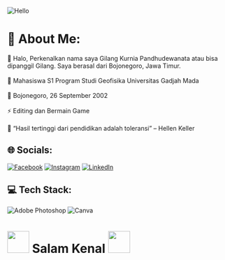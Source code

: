 ![Hello](https://user-images.githubusercontent.com/90460164/186065747-f1aa7010-a3e7-4346-adc2-37b5a9e2d93f.gif)

# 💫 About Me:
🤝 Halo, Perkenalkan nama saya Gilang Kurnia Pandhudewanata atau bisa dipanggil Gilang. Saya berasal dari Bojonegoro, Jawa Timur.<br><br>🔭 Mahasiswa S1 Program Studi Geofisika Universitas Gadjah Mada<br><br>🌱 Bojonegoro, 26 September 2002<br><br>⚡ Editing dan Bermain Game<br><br>💬 “Hasil tertinggi dari pendidikan adalah toleransi” – Hellen Keller


## 🌐 Socials:
[![Facebook](https://img.shields.io/badge/Facebook-%231877F2.svg?logo=Facebook&logoColor=white)](https://facebook.com/Gilang) [![Instagram](https://img.shields.io/badge/Instagram-%23E4405F.svg?logo=Instagram&logoColor=white)](https://instagram.com/@gilangpndh_) [![LinkedIn](https://img.shields.io/badge/LinkedIn-%230077B5.svg?logo=linkedin&logoColor=white)](https://linkedin.com/in/Gilang-Kurnia-Pandhudewanata) 

## 💻 Tech Stack:
![Adobe Photoshop](https://img.shields.io/badge/adobephotoshop-%2331A8FF.svg?style=flat-square&logo=adobephotoshop&logoColor=white) ![Canva](https://img.shields.io/badge/Canva-%2300C4CC.svg?style=flat-square&logo=Canva&logoColor=white)

# <img src="https://emojis.slackmojis.com/emojis/images/1577305505/7373/hand_wave.gif?1577305505" width="50" /> Salam Kenal <img src="https://emojis.slackmojis.com/emojis/images/1577305505/7373/hand_wave.gif?1577305505" width="50" />
